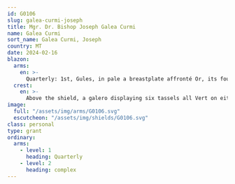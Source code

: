 ```yaml
---
id: G0106
slug: galea-curmi-joseph
title: Mgr. Dr. Bishop Joseph Galea Curmi
name: Galea Curmi
sort_name: Galea Curmi, Joseph
country: MT
date: 2024-02-16
blazon:
  arms:
    en: >-
      Quarterly: 1st, Gules, in pale a breastplate affronté Or, its fould and pauldrons Argent and topped by a helm plumed of three, all of the Same, on a chief Azure in fess three mullets of six points of the Third, for GALEA; 2nd, Argent, upon the lower part of a mound proper, higher at dexter, in pale a tree proper, supported at sinister by a lion salient Gules, langued of the Same, at chief dexter a comet of six points palewise, its wavy tail to base Gules, MIFSUD; 3rd, Azure, in pale a lily Argent, slipped and leaved Vert, upon a base of the Same, BONNICI; 4th, Argent, a pallet Gules, debruising two barrulets Or, between which six mullets of eight points fesswise (2,2,2) of the Second, CURMI.
  crest:
    en: >-
      Above the shield, a galero displaying six tassels all Vert on either side of the shield (1,2,3) and borne on a Processional Cross Or.
image:
  full: "/assets/img/arms/G0106.svg"
  escutcheon: "/assets/img/shields/G0106.svg"
class: personal
type: grant
ordinary:
  arms:
    - level: 1
      heading: Quarterly
    - level: 2
      heading: complex
---
```

